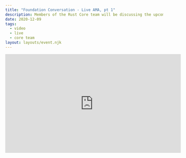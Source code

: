 ```yaml
---
title: "Foundation Conversation - Live AMA, pt 1"
description: Members of the Rust Core team will be discussing the upcoming Rust Foundation and questions we've been fielding from the community during the Foundation Conversation Q&A sessions.
date: 2020-12-09
tags:
  - video
  - live
  - core team
layout: layouts/event.njk
---
```


<div class="video">
  <iframe width="560" height="315" src="https://www.youtube.com/embed/OmEcRWyT6Ak" frameborder="0" allow="accelerometer; autoplay; clipboard-write; encrypted-media; gyroscope; picture-in-picture" allowfullscreen></iframe>
</div>
